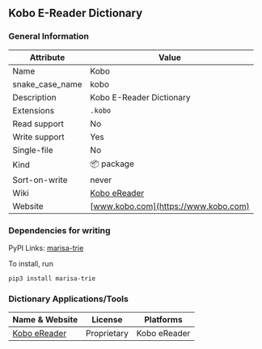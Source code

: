 ## Kobo E-Reader Dictionary

### General Information

| Attribute       | Value                                                      |
| --------------- | ---------------------------------------------------------- |
| Name            | Kobo                                                       |
| snake_case_name | kobo                                                       |
| Description     | Kobo E-Reader Dictionary                                   |
| Extensions      | `.kobo`                                                    |
| Read support    | No                                                         |
| Write support   | Yes                                                        |
| Single-file     | No                                                         |
| Kind            | 📦 package                                                  |
| Sort-on-write   | never                                                      |
| Wiki            | [Kobo eReader](https://en.wikipedia.org/wiki/Kobo_eReader) |
| Website         | [www.kobo.com](https://www.kobo.com)                       |


### Dependencies for writing

PyPI Links: [marisa-trie](https://pypi.org/project/marisa-trie)

To install, run
```
pip3 install marisa-trie
```

### Dictionary Applications/Tools

| Name & Website                       | License     | Platforms    |
| ------------------------------------ | ----------- | ------------ |
| [Kobo eReader](https://www.kobo.com) | Proprietary | Kobo eReader |
